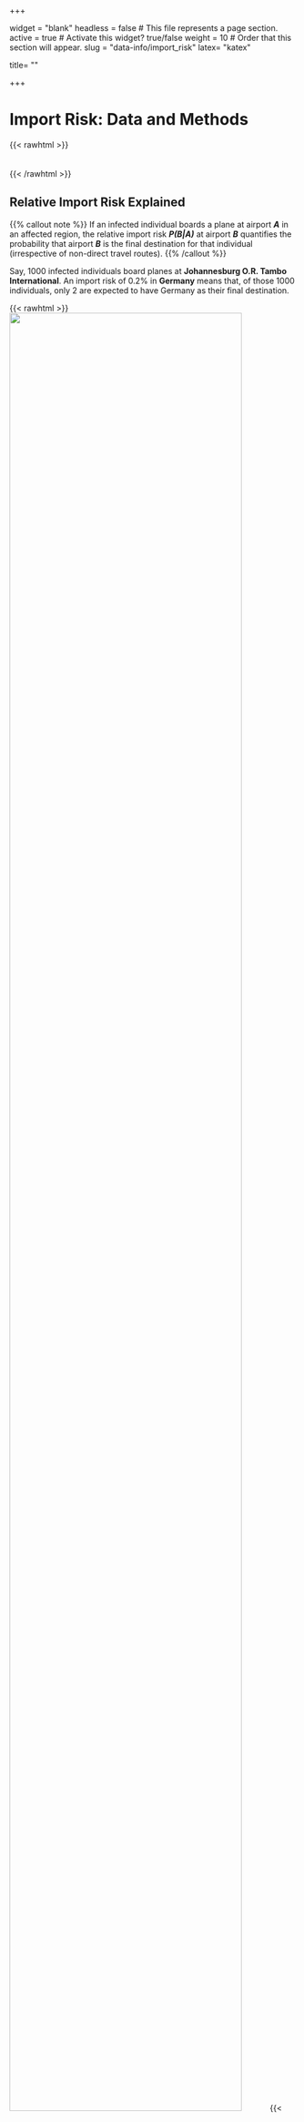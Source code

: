 +++

widget = "blank" 
headless = false  # This file represents a page section.
active = true  # Activate this widget? true/false
weight = 10  # Order that this section will appear.
slug = "data-info/import_risk"
latex= "katex"

title= ""

+++

# Import Risk: Data and Methods

{{< rawhtml >}}

<div style="height: 20px"></div>
{{< /rawhtml >}}


## Relative Import Risk Explained

{{% callout note %}}
If an infected individual boards a plane at airport _**A**_ in an affected region,
the relative import risk **_P(B|A)_** at airport _**B**_ quantifies the probability that airport _**B**_ is the final destination for that individual (irrespective of non-direct travel routes).
{{% /callout %}}

Say, 1000 infected individuals board planes at **Johannesburg O.R. Tambo International**. An import risk of
0.2% in **Germany** means that, of those 1000 individuals, only 2 are expected to have Germany as their final destination.

{{< rawhtml >}}
<img class="special-img-class" style="width:90%" src="relrisk.png" />
{{< /rawhtml >}}
Say, 100 infected passengers board planes at airport **X** en route to destination airports elsewhere in the network, potentially going through transit airports in the process, e.g. passengers traveling to airports **D** and **F** in the figure above. The relative import risk at a given destination is simply the fraction of the 100 individuals that entered at airport **X** and _exited_ at that destination airport. For example, the transit airport **E** has an import risk of 10% because, even though 40 of the 100 individuals that entered at **X** traveled to **E**, only 10 individuals had **E** as their final destination and exited the network here. The other 30 passengers traveled through **E** en route to a different destination airport. Transit passengers are depicted in grey.

## Data

Whenever an infectious disease poses the risk of spreading into a global pandemic, air transportation plays a key role. Modern air traffic connects every corner of our globe. In doing so, it also enables regionally confined outbreaks of infectious diseases to "jump" across country borders at an unprecedented rate.

{{% callout note %}}
The core of the **computational model** (explained above, and in detail below) is the **worldwide air transporation network (WAN)** from **Sept. 2021**. This network has 3791 nodes (airports) that are connected by 46282 directed links (flight routes). Each link is weighted by the traffic flux between nodes, i.e. the average number of passengers that travel each route per day.
{{% /callout  %}}

The WAN has been analyzed in many publications and used in a variety of computational models for the spread of infectious diseases.

{{< rawhtml >}}
<img class="special-img-class" style="width:60%" src="wan2.png" />
{{< /rawhtml >}}
**Worldwide air transportation network.** This network of global mobility is the foundation of the computational model that predicts import risks, most probable spreading routes, and the importance of specific airports in the global dissemination of COVID-19.

### Properties of the worldwide air transportation network

The WAN exhibits strong intrinsic structural heterogeneity – some airports are tiny, while others are huge international hubs. These distinctions can be observed by examining the wide-range of magnitudes of various properties of the WAN -- a clear sign of network heterogeneity, summarized below.

{{< rawhtml >}}
<img class="special-img-class" style="width:90%" src="wan_2021-09-01_lw_flux_degree.png" />
{{< /rawhtml >}}
**Statistics of the worldwide air transportation network.**  In the first panel of the figure above, the traffic flux betwwen nodes or average daily number of passengers traveling on flight routes between airports (**link weight**) can vary from less than 1 to over 1000. The second figure shows the number of passengers that traverse an airport on a daily basis (**node flux**), which does not exceed 100 in some airports, while others accomodate over 10000 people each day. Similarly, in the last panel, the number of flight connections emanating from an airport (**out degree**) is approx. 13 on average, though some airports boast over 100 direct connections.

**The WAN is dominated by big airports.** As a result of the network heterogeneity of the WAN, the model is predominantly driven by only a small number of nodes, i.e. the big regional and international hub airports, while the majority of the nodes are structurally trivial. For example, if the smallest half of airports the network (approx. 2000) were removed, only about 7% of the total traffic would be lost.


## Details on the Import Risk Model

In the event of an outbreak of an emergent infectious disease, the most urgent question that arises is how to prevent the possibility of a global pandemic. To address this requires an understanding of the complex and dynamic spreading patterns of the new pathogen, which are largely dominated by air transportation and the import risk it induces. Typically in these situations, there is a small number of affected locations with confirmed cases in addition to an expected, but unknown, number of unconfirmed cases. Initially, we need to understand a situation in which the case number is small (compared to the entire population) and the dynamics are dominated by stochastic events. We are then interested in estimating the import risk without focusing on secondary infections. Due to these initial stochastic assumptions, a model at this stage can only be probabilistic in nature.

During emergent infectious disease situations, such as the Ebola and MERS crises, one of the key questions is:
{{% callout note %}}
Given the spatial and regional distribution of confirmed cases, what is the likelihood
of importing a case from an affected location to an airport or country distant from the outbreak location?
{{% /callout  %}}

The core structure of the model is the worldwide air transportation network. The nodes (airports) are labeled $$n=1,...,N.$$ This model estimates the quantity

$$ p_{\infty}(m|n_{0}), $$

which is the probability of importing a case at node $m$ from a source airport $n_{0}$.

The air transportation network can be characterized by a flux matrix $\mathbf{F}$ where elements $F_{nm}$ quantify the passenger traffic from node $m$ to $n$. This network has approx. 4000 nodes, 50000 links, and a resulting link density of about 0.3%.

The model outlined below estimates relative import risk based on real traffic. Given a flux matrix $F_{nm}$ between nodes, the model computes the probability that an individual that enters the system at a point of origin $n_{0}$ exits at a target node $n$, potentially traversing intermediate transit nodes in the process. We can write this as

$$F_{nm}\xrightarrow{\text{model}}p_{\infty}(n|n_{0}).$$

### Stochastic network dynamic model

We have a network of $N$ nodes, labeled $n=1,...,N$ that are connected by weighted links $F_{nm}$, where $F_{nm}\geq0$. For now, $F_{nm}$ quantifies the coupling between nodes, which can be interpreted as passenger flux, i.e. individuals that travel from node $m$ to node $n$. Therefore, $F_{nm}$ determines the import risk of an infectious disease from $m$ to $n$, including potential intermediate nodes traversed. This link also facilitates connections to additional nodes, giving rise to potential paths in the network where a substantial fraction of the links are zero. We consider a process in which a passenger enters the system at an node $n_{0}$ (point of entry) and travels along links of the network until they stop at some other node $n$ and exit the network.

First, we define a path $$ \Gamma = \{  n_i \} _{i= 0,...,L} $$ as a sequence of $L$ steps along a set of $L+1$ nodes. For each possible path, the process is governed by two probabilities:

#### Transition probability

Given that a person at node $n$ travels to another node, the probability that the next position is $m$ is $P_{nm}$, where $\sum_{n}P_{nm}=1$.

#### Exit probability

The probability that a passenger will exit the system upon arrival at node $n$ is $q_{n}=q(n|n_{0})$, where $0\leq q_{n}\leq1$. The probability that a walker will continue its journey is $1-q_{n}$.

Here, we will make the assumption that this exit probability can also depend on the starting
point $n_{0}$ of the walker: $q_{m}=q(m|n_{0})$. However, to keep things uncomplicated, we
will implicitly remember this dependency, but not state it explicitly.

We will derive both $P_{nm}$ and $q_{n}$ from the basic flux matrix $F_{nm}$ below, but for now, we will assume they
are given such that the probability that a path $\Gamma$ is taken is

$$ p(\Gamma) = q_{n_{L}}P_{n_{L}n_{L-1}}(1-q_{n_{L-1}})P_{n_{L-1}n_{L-2}} \times...\times(1-q_{n_{k}})P_{n_{k}n_{k-1}}\times...\ $$
$$ \times(1-q_{n_{2}})P_{n_{2}n_{1}}(1-q_{n_{1}})P_{n_{1}n_{0}}(1-q_{n_{0}}) $$
$$ =q_{n_{L}}\prod_{k = 1} ^L S_{n_{k}n_{k-1}},$$

where

$$ S_{nm}=P_{nm}(1-q_{m}).$$

We also assume that $q_{n_{0}}=0$ at the initial starting point, but include it
in the above formula. Because $q_{n}$ is a function of the entry node, $S$ also
has this dependency:
$$ S_{nm}=S(n|m;n_{0}).$$

To put it simply, this just means that the location of the point of entry can determine which of the possible paths is taken. The path probability satisfies
$$1=\sum_{\Gamma\in\Omega}p(\Gamma)$$
because the probability that the passenger takes any of the possible paths (all contained in the set $\Omega$) is unity, meaning it is necessarily bound to occur. Now, we consider the probability that a path $\Gamma$ starts at $n_{0}$ and ends at node $n_{L}$ after
$t$ steps, which can be denoted by

$$p(n_{L},t|n_{0})=\sum_{\Gamma\in\Omega(n_{L},n_{0},t)}p(\Gamma)$$
where $\Omega(n_{L},n_{0},t)$ is the subset of paths that begin at
$n_{0}$ and end at $n_{L}$ after time $t$. As a result, we have

$$p(n_{L},t|n_{0}) =  q_{n_{L}}\sum_{n_{L - 1}}\sum_{n_{L - 2}}...\sum_{n_{2}}\sum_{n_{1}}\left(\prod_{k = 1}^{L}S_{n_{k}n_{k-1}}\right),$$

which can be reduced to

$$p(m,t|n_{0})=q_{m}\times( \mathbf{S} ^t ) _{mn_0}.$$

From the above, we get
$$\sum_{m,t = 1} p(m,t|n_{0})=1,$$
allowing us to define

$$p_{\infty}(m|n_{0})=\sum_{t}p(m,t|n_{0}).$$

Note that $p(m,t|n_{0})$ is not the probability that a person is
at $m$ at time $t$, but rather the probability that a person exits the system
at $m$ at time $t$.


### Connecting the traffic data to the model

In order to derive $P_{nm}$ and $q_{m}$ from $F_{nm}$, we start by saying

$$P_{nm}=F_{nm}/\sum_{k}F_{km}.$$

However, the derivation of $q_{m}$ is more subtle.

### What is $q_{m}$?

The quantity $q_{m}=q(m|n_{0})$ is the probability that once a traveler
who started at $n_{0}$ arrives at node $m$ and exits. In a transportation
system, typically only the raw flux between locations is known, i.e.
the matrix $F_{nm}$. In the air transportation system,
we presume that peripheral nodes, e.g. small airports in remote places,
have a large $q_{m}$ because passengers that arrive at $m$ will most likely
exit there. So we expect $q_{m}\approx1$.

On the other hand, large hub airports that are predominantly used as transit
airports have a smaller $q_{m}$ and possibly a stronger dependence
on the initial starting point $n_{0}$. In the absence of $q_{m}$ data,
we can use air transportation logic to estimate $q_{m}$ in the following way:

First, we assume that a node with total traffic $F_{n}=\sum_{m}F_{mn}$ has
a population in the catchment area that is proportional to some power
of the population size, denoted as
$$N_{n}=aF_{n}^{\xi},$$
where $\xi$ is some scaling exponent. In the simplest case, we can
assume that $\xi=1$ giving us

$$N_{n}=aF_{n}.$$
Later, we can generalize the model to $\xi\neq1$. Next, we want to calculate the
shortest path tree $T(n_{0})$ by identifying the set of most probable paths
originating from a source node $n_{0}$ to all other nodes in the network.
This requires a measure of distance associated with each link.

#### Effective distance

Recently, we introduced the notion of effective distance: a probabilistic
measure that relates the traffic flux in the network to a distance between connected nodes. We can write this as

$$d_{nm}\sim(d_{0}-\log P_{nm}),$$

where $0\leq d_{0}\leq1$. Here, $d_{0}=1$ defines a distance
model in which a path $n_{1}\rightarrow n_{2}\rightarrow n_{3}$ with
$P_{n_{1}n_{2}}=P_{n_{2}n_{3}}=1$ is twice the distance as a path
$n_{1}\rightarrow n_{3}$, whereas $d_{0}=0$ assigns the same distance
to each path.

This allows us to compute the shortest path
tree $T(n_{0})$ for a point of origin $n_{0}$. Given a tree
$T(n_{0})$, a node $n$ in the tree has a set of nodes $\Omega(n|n_{0})$ that contains the children and offspring of $n$, i.e. all the nodes in the network that start at $n_{0}$ and have paths that go through $n$. The total population in this set is
$$N_{n,n_{0}}=\sum_{\omega\in\Omega(n|n_{0})}N_{\omega}.$$
Now, we assume that the exit probability at $n$ is proportional to
the ratio of the population at $n$ (i.e. $N_{n}$) to the population of all the offspring
$N_{n,n_{0}}$ plus $N_{n}$, such that
$$q(n|n_{0})=\frac{N_{n}}{N_{n}+N_{n,n_{0}}}=\frac{F_{n}}{F_{n}+\sum_{\omega\in\Omega(n,n_{0})}F_{\omega}}.$$
By including the node $n$ itself, we have
$$q(n|n_{0})=\frac{F_{n}}{\Phi(n|n_{0})},$$
where
$$\Phi(n|n_{0})=F_{n}+\sum_{\omega\in\Omega(n|n_{0})}F_{\omega}.$$

Here, $q(n|n_{0})$ depends on the starting node $n_{0}$ because $\Phi(n|n_{0})$ does. The above equations describe the connection between the coupling matrix $F_{nm}$ and the model probabilities $P_{nm}$, as well as $q(n|n_{\text{0}}).$ Note that everything that is part of this connection only depends on the coupling matrix
$F_{nm}$ up to a proportionality.
